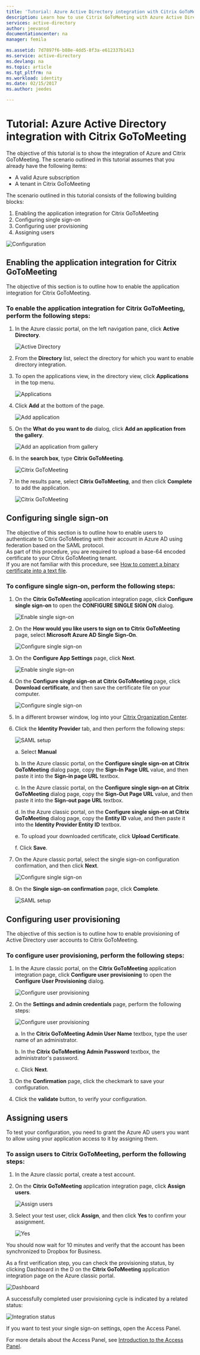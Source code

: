 ```yaml
---
title: 'Tutorial: Azure Active Directory integration with Citrix GoToMeeting | Microsoft Docs'
description: Learn how to use Citrix GoToMeeting with Azure Active Directory to enable single sign-on, automated provisioning, and more!.
services: active-directory
author: jeevansd
documentationcenter: na
manager: femila

ms.assetid: 7d7897f6-b88e-4dd5-8f3a-e612337b1413
ms.service: active-directory
ms.devlang: na
ms.topic: article
ms.tgt_pltfrm: na
ms.workload: identity
ms.date: 02/15/2017
ms.author: jeedes

---
```

# Tutorial: Azure Active Directory integration with Citrix GoToMeeting

The objective of this tutorial is to show the integration of Azure and Citrix GoToMeeting. The scenario outlined in this tutorial assumes that you already have the following items:

* A valid Azure subscription
* A tenant in Citrix GoToMeeting

The scenario outlined in this tutorial consists of the following building blocks:

1. Enabling the application integration for Citrix GoToMeeting
2. Configuring single sign-on
3. Configuring user provisioning
4. Assigning users

![Configuration](./media/active-directory-saas-citrix-gotomeeting-tutorial/IC768996.png "Configuration")

## Enabling the application integration for Citrix GoToMeeting
The objective of this section is to outline how to enable the application integration for Citrix GoToMeeting.

### To enable the application integration for Citrix GoToMeeting, perform the following steps:
1. In the Azure classic portal, on the left navigation pane, click **Active Directory**.
   
	![Active Directory](./media/active-directory-saas-citrix-gotomeeting-tutorial/IC700993.png "Active Directory")

2. From the **Directory** list, select the directory for which you want to enable directory integration.
3. To open the applications view, in the directory view, click **Applications** in the top menu.
   
	![Applications](./media/active-directory-saas-citrix-gotomeeting-tutorial/IC700994.png "Applications")

4. Click **Add** at the bottom of the page.
   
	![Add application](./media/active-directory-saas-citrix-gotomeeting-tutorial/IC749321.png "Add application")

5. On the **What do you want to do** dialog, click **Add an application from the gallery**.
   
	![Add an application from gallery](./media/active-directory-saas-citrix-gotomeeting-tutorial/IC749322.png "Add an application from gallery")

6. In the **search box**, type **Citrix GoToMeeting**.
   
	![Citrix GoToMeeting](./media/active-directory-saas-citrix-gotomeeting-tutorial/IC701006.png "Citrix GoToMeeting")

7. In the results pane, select **Citrix GoToMeeting**, and then click **Complete** to add the application.
   
	![Citrix GoToMeeting](./media/active-directory-saas-citrix-gotomeeting-tutorial/IC701012.png "Citrix GoToMeeting")
   
## Configuring single sign-on

The objective of this section is to outline how to enable users to authenticate to Citrix GoToMeeting with their account in Azure AD using federation based on the SAML protocol.  
As part of this procedure, you are required to upload a base-64 encoded certificate to your Citrix GoToMeeting tenant.  
If you are not familiar with this procedure, see [How to convert a binary certificate into a text file](http://youtu.be/PlgrzUZ-Y1o).

### To configure single sign-on, perform the following steps:
1. On the **Citrix GoToMeeting** application integration page, click **Configure single sign-on** to open the **CONFIGURE SINGLE SIGN ON** dialog.
   
	![Enable single sign-on](./media/active-directory-saas-citrix-gotomeeting-tutorial/IC768997.png "Enable single sign-on")

2. On the **How would you like users to sign on to Citrix GoToMeeting** page, select **Microsoft Azure AD Single Sign-On**.
   
	![Configure single sign-on](./media/active-directory-saas-citrix-gotomeeting-tutorial/IC768998.png "Configure single sign-on")

3. On the **Configure App Settings** page, click **Next**. 
   
    ![Enable single sign-on](./media/active-directory-saas-citrix-gotomeeting-tutorial/IC7689981.png "Enable single sign-on")

4. On the **Configure single sign-on at Citrix GoToMeeting** page, click **Download certificate**, and then save the certificate file on your computer.
   
	![Configure single sign-on](./media/active-directory-saas-citrix-gotomeeting-tutorial/IC768999.png "Configure single sign-on")

5. In a different browser window, log into your [Citrix Organization Center](https://account.citrixonline.com/organization/administration/).

6. Click the **Identity Provider** tab, and then perform the following steps:  
   
	![SAML setup](./media/active-directory-saas-citrix-gotomeeting-tutorial/IC6892321.png "SAML setup")
   
    a. Select **Manual**

    b. In the Azure classic portal, on the **Configure single sign-on at Citrix GoToMeeting** dialog page, copy the **Sign-In Page URL** value, and then paste it into the **Sign-in page URL** textbox. 

    c. In the Azure classic portal, on the **Configure single sign-on at Citrix GoToMeeting** dialog page, copy the **Sign-Out Page URL** value, and then paste it into the **Sign-out page URL** textbox.

    d. In the Azure classic portal, on the **Configure single sign-on at Citrix GoToMeeting** dialog page, copy the **Entity ID** value, and then paste it into the **Identity Provider Entity ID** textbox.

    e. To upload your downloaded certificate, click **Upload Certificate**.

    f. Click **Save**.


1. On the Azure classic portal, select the single sign-on configuration confirmation, and then click **Next**.
   
	![Configure single sign-on](./media/active-directory-saas-citrix-gotomeeting-tutorial/IC769000.png "Configure single sign-on")

2. On the **Single sign-on confirmation** page, click **Complete**.
   
    ![SAML setup](./media/active-directory-saas-citrix-gotomeeting-tutorial/IC7689982.png "SAML setup")

## Configuring user provisioning
The objective of this section is to outline how to enable provisioning of Active Directory user accounts to Citrix GoToMeeting.

### To configure user provisioning, perform the following steps:
1. In the Azure classic portal, on the **Citrix GoToMeeting** application integration page, click **Configure user provisioning** to open the **Configure User Provisioning** dialog.
   
	![Configure user provisioning](./media/active-directory-saas-citrix-gotomeeting-tutorial/IC769001.png "Configure user provisioning")

2. On the **Settings and admin credentials** page, perform the following steps:
   
	![Configure user provisioning](./media/active-directory-saas-citrix-gotomeeting-tutorial/IC769002.png "Configure user provisioning")
   
    a. In the **Citrix GoToMeeting Admin User Name** textbox, type the user name of an administrator.

    b. In the **Citrix GoToMeeting Admin Password** textbox, the administrator's password.

    c. Click **Next**.

1. On the **Confirmation** page, click the checkmark to save your configuration.
2. Click the **validate** button, to verify your configuration.

## Assigning users
To test your configuration, you need to grant the Azure AD users you want to allow using your application access to it by assigning them.

### To assign users to Citrix GoToMeeting, perform the following steps:
1. In the Azure classic portal, create a test account.
2. On the **Citrix GoToMeeting** application integration page, click **Assign users**.
   
	![Assign users](./media/active-directory-saas-citrix-gotomeeting-tutorial/IC769003.png "Assign users")

3. Select your test user, click **Assign**, and then click **Yes** to confirm your assignment.
   
	![Yes](./media/active-directory-saas-citrix-gotomeeting-tutorial/IC767830.png "Yes")

You should now wait for 10 minutes and verify that the account has been synchronized to Dropbox for Business.

As a first verification step, you can check the provisioning status, by clicking Dashboard in the D on the **Citrix GoToMeeting** application integration page on the Azure classic portal.

![Dashboard](./media/active-directory-saas-citrix-gotomeeting-tutorial/IC769004.png "Dashboard")

A successfully completed user provisioning cycle is indicated by a related status:

![Integration status](./media/active-directory-saas-citrix-gotomeeting-tutorial/IC769005.png "Integration status")

If you want to test your single sign-on settings, open the Access Panel.

For more details about the Access Panel, see [Introduction to the Access Panel](https://msdn.microsoft.com/library/dn308586).

